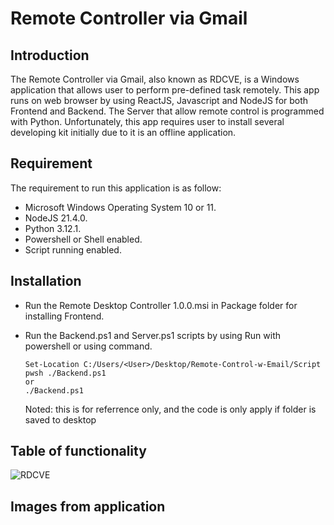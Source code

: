 # Remote Controller via Gmail

## **Introduction**

The Remote Controller via Gmail, also known as RDCVE, is a Windows application that allows user to perform pre-defined task remotely. This app runs on web browser by using ReactJS, Javascript and NodeJS for both Frontend and Backend. The Server that allow remote control is programmed with Python. Unfortunately, this app requires user to install several developing kit initially due to it is an offline application.

## Requirement

The requirement to run this application is as follow:

- Microsoft Windows Operating System 10 or 11.
- NodeJS 21.4.0.
- Python 3.12.1.
- Powershell or Shell enabled.
- Script running enabled.

## Installation

- Run the Remote Desktop Controller 1.0.0.msi in Package folder for installing Frontend.
- Run the Backend.ps1 and Server.ps1 scripts by using Run with powershell or using command.

  ```shell
  Set-Location C:/Users/<User>/Desktop/Remote-Control-w-Email/Script
  pwsh ./Backend.ps1
  or
  ./Backend.ps1
  ```

  Noted: this is for referrence only, and the code is only apply if folder is saved to desktop

## Table of functionality

![RDCVE]("https://github.com/Sunflowerformylove/Remote-Control-w-Email/blob/3dfe55de7f5f6d3052df4ebcd00067f1bc1d81a5/Images/Screenshot%202023-12-22%20164305.png")

## Images from application
